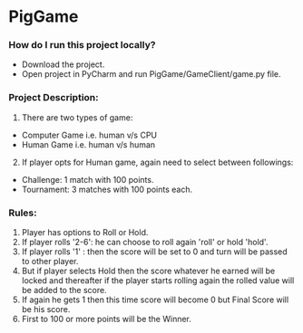 # PigGame
### How do I run this project locally?
* Download the project.
* Open project in PyCharm and run PigGame/GameClient/game.py file.
### Project Description:
1. There are two types of game:
* Computer Game i.e. human v/s CPU
* Human Game i.e. human v/s human
2. If player opts for Human game, again need to select between followings:
* Challenge:  1 match with 100 points.
* Tournament: 3 matches with 100 points each.
### Rules: 
1. Player has options to Roll or Hold.
2. If player rolls '2-6': he can choose to roll again 'roll' or hold 'hold'.
3. If player rolls '1' : then the score will be set to 0 and turn will be passed to other player.
4. But if player selects Hold then the score whatever he earned will be locked and thereafter if the player starts rolling again the rolled value will be added to the score.
5. If again he gets 1 then this time score will become 0 but Final Score will be his score.
6.  First to 100 or more points will be the Winner.
